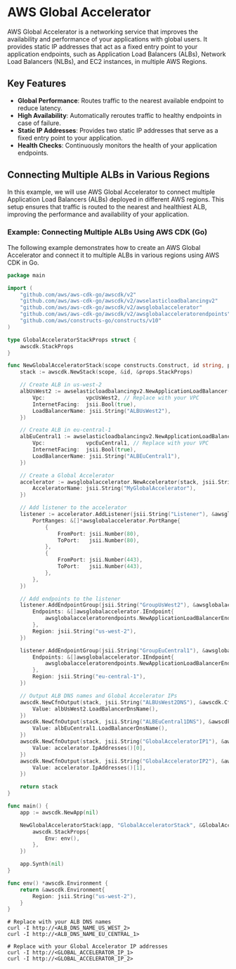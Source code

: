 # AWS Global Accelerator

AWS Global Accelerator is a networking service that improves the availability and performance of your applications with global users. It provides static IP addresses that act as a fixed entry point to your application endpoints, such as Application Load Balancers (ALBs), Network Load Balancers (NLBs), and EC2 instances, in multiple AWS Regions.

## Key Features

- **Global Performance**: Routes traffic to the nearest available endpoint to reduce latency.
- **High Availability**: Automatically reroutes traffic to healthy endpoints in case of failure.
- **Static IP Addresses**: Provides two static IP addresses that serve as a fixed entry point to your application.
- **Health Checks**: Continuously monitors the health of your application endpoints.

## Connecting Multiple ALBs in Various Regions

In this example, we will use AWS Global Accelerator to connect multiple Application Load Balancers (ALBs) deployed in different AWS regions. This setup ensures that traffic is routed to the nearest and healthiest ALB, improving the performance and availability of your application.

### Example: Connecting Multiple ALBs Using AWS CDK (Go)

The following example demonstrates how to create an AWS Global Accelerator and connect it to multiple ALBs in various regions using AWS CDK in Go.

```go
package main

import (
    "github.com/aws/aws-cdk-go/awscdk/v2"
    "github.com/aws/aws-cdk-go/awscdk/v2/awselasticloadbalancingv2"
    "github.com/aws/aws-cdk-go/awscdk/v2/awsglobalaccelerator"
    "github.com/aws/aws-cdk-go/awscdk/v2/awsglobalacceleratorendpoints"
    "github.com/aws/constructs-go/constructs/v10"
)

type GlobalAcceleratorStackProps struct {
    awscdk.StackProps
}

func NewGlobalAcceleratorStack(scope constructs.Construct, id string, props *GlobalAcceleratorStackProps) awscdk.Stack {
    stack := awscdk.NewStack(scope, &id, &props.StackProps)

    // Create ALB in us-west-2
    albUsWest2 := awselasticloadbalancingv2.NewApplicationLoadBalancer(stack, jsii.String("ALBUsWest2"), &awselasticloadbalancingv2.ApplicationLoadBalancerProps{
        Vpc:             vpcUsWest2, // Replace with your VPC
        InternetFacing:  jsii.Bool(true),
        LoadBalancerName: jsii.String("ALBUsWest2"),
    })

    // Create ALB in eu-central-1
    albEuCentral1 := awselasticloadbalancingv2.NewApplicationLoadBalancer(stack, jsii.String("ALBEuCentral1"), &awselasticloadbalancingv2.ApplicationLoadBalancerProps{
        Vpc:             vpcEuCentral1, // Replace with your VPC
        InternetFacing:  jsii.Bool(true),
        LoadBalancerName: jsii.String("ALBEuCentral1"),
    })

    // Create a Global Accelerator
    accelerator := awsglobalaccelerator.NewAccelerator(stack, jsii.String("GlobalAccelerator"), &awsglobalaccelerator.AcceleratorProps{
        AcceleratorName: jsii.String("MyGlobalAccelerator"),
    })

    // Add listener to the accelerator
    listener := accelerator.AddListener(jsii.String("Listener"), &awsglobalaccelerator.ListenerOptions{
        PortRanges: &[]*awsglobalaccelerator.PortRange{
            {
                FromPort: jsii.Number(80),
                ToPort:   jsii.Number(80),
            },
            {
                FromPort: jsii.Number(443),
                ToPort:   jsii.Number(443),
            },
        },
    })

    // Add endpoints to the listener
    listener.AddEndpointGroup(jsii.String("GroupUsWest2"), &awsglobalaccelerator.EndpointGroupOptions{
        Endpoints: &[]awsglobalaccelerator.IEndpoint{
            awsglobalacceleratorendpoints.NewApplicationLoadBalancerEndpoint(albUsWest2),
        },
        Region: jsii.String("us-west-2"),
    })

    listener.AddEndpointGroup(jsii.String("GroupEuCentral1"), &awsglobalaccelerator.EndpointGroupOptions{
        Endpoints: &[]awsglobalaccelerator.IEndpoint{
            awsglobalacceleratorendpoints.NewApplicationLoadBalancerEndpoint(albEuCentral1),
        },
        Region: jsii.String("eu-central-1"),
    })

    // Output ALB DNS names and Global Accelerator IPs
    awscdk.NewCfnOutput(stack, jsii.String("ALBUsWest2DNS"), &awscdk.CfnOutputProps{
        Value: albUsWest2.LoadBalancerDnsName(),
    })
    awscdk.NewCfnOutput(stack, jsii.String("ALBEuCentral1DNS"), &awscdk.CfnOutputProps{
        Value: albEuCentral1.LoadBalancerDnsName(),
    })
    awscdk.NewCfnOutput(stack, jsii.String("GlobalAcceleratorIP1"), &awscdk.CfnOutputProps{
        Value: accelerator.IpAddresses()[0],
    })
    awscdk.NewCfnOutput(stack, jsii.String("GlobalAcceleratorIP2"), &awscdk.CfnOutputProps{
        Value: accelerator.IpAddresses()[1],
    })

    return stack
}

func main() {
    app := awscdk.NewApp(nil)

    NewGlobalAcceleratorStack(app, "GlobalAcceleratorStack", &GlobalAcceleratorStackProps{
        awscdk.StackProps{
            Env: env(),
        },
    })

    app.Synth(nil)
}

func env() *awscdk.Environment {
    return &awscdk.Environment{
        Region: jsii.String("us-west-2"),
    }
}
```

```
# Replace with your ALB DNS names
curl -I http://<ALB_DNS_NAME_US_WEST_2>
curl -I http://<ALB_DNS_NAME_EU_CENTRAL_1>

```

```
# Replace with your Global Accelerator IP addresses
curl -I http://<GLOBAL_ACCELERATOR_IP_1>
curl -I http://<GLOBAL_ACCELERATOR_IP_2>

```
